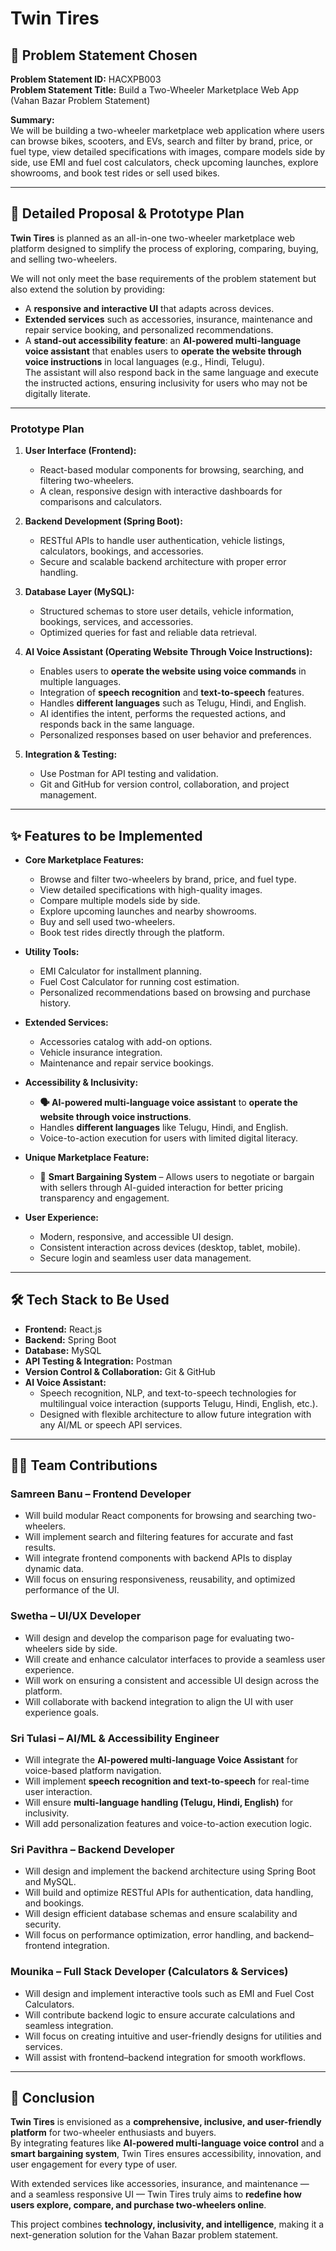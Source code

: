 # **Twin Tires**

## 📌 **Problem Statement Chosen**
**Problem Statement ID:** HACXPB003  
**Problem Statement Title:** Build a Two-Wheeler Marketplace Web App (Vahan Bazar Problem Statement)  

**Summary:**  
We will be building a two-wheeler marketplace web application where users can browse bikes, scooters, and EVs, search and filter by brand, price, or fuel type, view detailed specifications with images, compare models side by side, use EMI and fuel cost calculators, check upcoming launches, explore showrooms, and book test rides or sell used bikes.

---

## 🚀 **Detailed Proposal & Prototype Plan**

**Twin Tires** is planned as an all-in-one two-wheeler marketplace web platform designed to simplify the process of exploring, comparing, buying, and selling two-wheelers.  

We will not only meet the base requirements of the problem statement but also extend the solution by providing:  
- A **responsive and interactive UI** that adapts across devices.  
- **Extended services** such as accessories, insurance, maintenance and repair service booking, and personalized recommendations.  
- A **stand-out accessibility feature**: an **AI-powered multi-language voice assistant** that enables users to **operate the website through voice instructions** in local languages (e.g., Hindi, Telugu).  
  The assistant will also respond back in the same language and execute the instructed actions, ensuring inclusivity for users who may not be digitally literate.  

---

### **Prototype Plan**

1. **User Interface (Frontend):**  
   - React-based modular components for browsing, searching, and filtering two-wheelers.  
   - A clean, responsive design with interactive dashboards for comparisons and calculators.  

2. **Backend Development (Spring Boot):**  
   - RESTful APIs to handle user authentication, vehicle listings, calculators, bookings, and accessories.  
   - Secure and scalable backend architecture with proper error handling.  

3. **Database Layer (MySQL):**  
   - Structured schemas to store user details, vehicle information, bookings, services, and accessories.  
   - Optimized queries for fast and reliable data retrieval.  

4. **AI Voice Assistant (Operating Website Through Voice Instructions):**  
   - Enables users to **operate the website using voice commands** in multiple languages.  
   - Integration of **speech recognition** and **text-to-speech** features.  
   - Handles **different languages** such as Telugu, Hindi, and English.  
   - AI identifies the intent, performs the requested actions, and responds back in the same language.  
   - Personalized responses based on user behavior and preferences.  

5. **Integration & Testing:**  
   - Use Postman for API testing and validation.  
   - Git and GitHub for version control, collaboration, and project management.  

---

## ✨ **Features to be Implemented**

- **Core Marketplace Features:**  
  - Browse and filter two-wheelers by brand, price, and fuel type.  
  - View detailed specifications with high-quality images.  
  - Compare multiple models side by side.  
  - Explore upcoming launches and nearby showrooms.  
  - Buy and sell used two-wheelers.  
  - Book test rides directly through the platform.  

- **Utility Tools:**  
  - EMI Calculator for installment planning.  
  - Fuel Cost Calculator for running cost estimation.  
  - Personalized recommendations based on browsing and purchase history.  

- **Extended Services:**  
  - Accessories catalog with add-on options.  
  - Vehicle insurance integration.  
  - Maintenance and repair service bookings.  

- **Accessibility & Inclusivity:**  
  - **🗣️ AI-powered multi-language voice assistant** to **operate the website through voice instructions**.  
  - Handles **different languages** like Telugu, Hindi, and English.  
  - Voice-to-action execution for users with limited digital literacy.  

- **Unique Marketplace Feature:**  
  - 💬 **Smart Bargaining System** – Allows users to negotiate or bargain with sellers through AI-guided interaction for better pricing transparency and engagement.  

- **User Experience:**  
  - Modern, responsive, and accessible UI design.  
  - Consistent interaction across devices (desktop, tablet, mobile).  
  - Secure login and seamless user data management.  

---

## 🛠 **Tech Stack to Be Used**

- **Frontend:** React.js  
- **Backend:** Spring Boot  
- **Database:** MySQL  
- **API Testing & Integration:** Postman  
- **Version Control & Collaboration:** Git & GitHub  
- **AI Voice Assistant:**  
  - Speech recognition, NLP, and text-to-speech technologies for multilingual voice interaction (supports Telugu, Hindi, English, etc.).  
  - Designed with flexible architecture to allow future integration with any AI/ML or speech API services.  

---

## 👩‍💻 **Team Contributions**

### **Samreen Banu – Frontend Developer**
- Will build modular React components for browsing and searching two-wheelers.  
- Will implement search and filtering features for accurate and fast results.  
- Will integrate frontend components with backend APIs to display dynamic data.  
- Will focus on ensuring responsiveness, reusability, and optimized performance of the UI.  

### **Swetha – UI/UX Developer**
- Will design and develop the comparison page for evaluating two-wheelers side by side.  
- Will create and enhance calculator interfaces to provide a seamless user experience.  
- Will work on ensuring a consistent and accessible UI design across the platform.  
- Will collaborate with backend integration to align the UI with user experience goals.  

### **Sri Tulasi – AI/ML & Accessibility Engineer**
- Will integrate the **AI-powered multi-language Voice Assistant** for voice-based platform navigation.  
- Will implement **speech recognition and text-to-speech** for real-time user interaction.  
- Will ensure **multi-language handling (Telugu, Hindi, English)** for inclusivity.  
- Will add personalization features and voice-to-action execution logic.  

### **Sri Pavithra – Backend Developer**
- Will design and implement the backend architecture using Spring Boot and MySQL.  
- Will build and optimize RESTful APIs for authentication, data handling, and bookings.  
- Will design efficient database schemas and ensure scalability and security.  
- Will focus on performance optimization, error handling, and backend–frontend integration.  

### **Mounika – Full Stack Developer (Calculators & Services)**
- Will design and implement interactive tools such as EMI and Fuel Cost Calculators.  
- Will contribute backend logic to ensure accurate calculations and seamless integration.  
- Will focus on creating intuitive and user-friendly designs for utilities and services.  
- Will assist with frontend–backend integration for smooth workflows.  

---

## 📖 **Conclusion**
**Twin Tires** is envisioned as a **comprehensive, inclusive, and user-friendly platform** for two-wheeler enthusiasts and buyers.  
By integrating features like **AI-powered multi-language voice control** and a **smart bargaining system**, Twin Tires ensures accessibility, innovation, and user engagement for every type of user.  

With extended services like accessories, insurance, and maintenance — and a seamless responsive UI — Twin Tires truly aims to **redefine how users explore, compare, and purchase two-wheelers online**.  

This project combines **technology, inclusivity, and intelligence**, making it a next-generation solution for the Vahan Bazar problem statement.  
